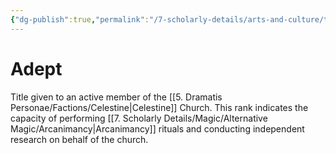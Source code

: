 ```yaml
---
{"dg-publish":true,"permalink":"/7-scholarly-details/arts-and-culture/titles/adept/","noteIcon":""}
---
```


# Adept

Title given to an active member of the [[5. Dramatis Personae/Factions/Celestine\|Celestine]] Church. This rank indicates the capacity of performing [[7. Scholarly Details/Magic/Alternative Magic/Arcanimancy\|Arcanimancy]] rituals and conducting independent research on behalf of the church. 